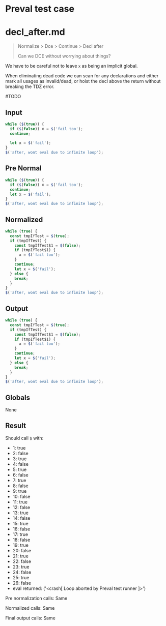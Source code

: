 # Preval test case

# decl_after.md

> Normalize > Dce > Continue > Decl after
>
> Can we DCE without worrying about things?

We have to be careful not to leave `x` as being an implicit global.

When eliminating dead code we can scan for any declarations and either mark all usages as invalid/dead, or hoist the decl above the return without breaking the TDZ error.

#TODO

## Input

`````js filename=intro
while ($(true)) {
  if ($(false)) x = $('fail too');
  continue;
  
  let x = $('fail');
}
$('after, wont eval due to infinite loop');
`````

## Pre Normal

`````js filename=intro
while ($(true)) {
  if ($(false)) x = $('fail too');
  continue;
  let x = $('fail');
}
$('after, wont eval due to infinite loop');
`````

## Normalized

`````js filename=intro
while (true) {
  const tmpIfTest = $(true);
  if (tmpIfTest) {
    const tmpIfTest$1 = $(false);
    if (tmpIfTest$1) {
      x = $('fail too');
    }
    continue;
    let x = $('fail');
  } else {
    break;
  }
}
$('after, wont eval due to infinite loop');
`````

## Output

`````js filename=intro
while (true) {
  const tmpIfTest = $(true);
  if (tmpIfTest) {
    const tmpIfTest$1 = $(false);
    if (tmpIfTest$1) {
      x = $('fail too');
    }
    continue;
    let x = $('fail');
  } else {
    break;
  }
}
$('after, wont eval due to infinite loop');
`````

## Globals

None

## Result

Should call `$` with:
 - 1: true
 - 2: false
 - 3: true
 - 4: false
 - 5: true
 - 6: false
 - 7: true
 - 8: false
 - 9: true
 - 10: false
 - 11: true
 - 12: false
 - 13: true
 - 14: false
 - 15: true
 - 16: false
 - 17: true
 - 18: false
 - 19: true
 - 20: false
 - 21: true
 - 22: false
 - 23: true
 - 24: false
 - 25: true
 - 26: false
 - eval returned: ('<crash[ Loop aborted by Preval test runner ]>')

Pre normalization calls: Same

Normalized calls: Same

Final output calls: Same
